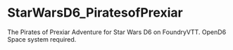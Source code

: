 # StarWarsD6_PiratesofPrexiar
The Pirates of Prexiar Adventure for Star Wars D6 on FoundryVTT. OpenD6 Space system required.
